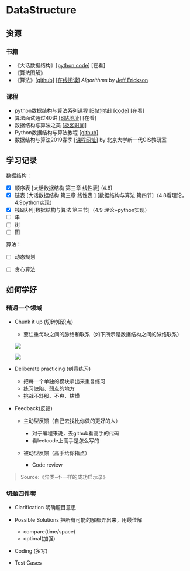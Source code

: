 ### 

# DataStructure

## 资源

### 书籍

* 《大话数据结构》[[python code]](https://github.com/hugooood/DataStruct)  [在看]
* 《算法图解》
* 《算法》[[github]](<https://github.com/jeffgerickson/algorithms>) [[在线阅读]](http://jeffe.cs.illinois.edu/teaching/algorithms/#book)  *Algorithms* by [Jeff Erickson](http://jeffe.cs.illinois.edu/)

### 课程

- python数据结构与算法系列课程  [[B站地址]](https://www.bilibili.com/video/av17888581?p=3) [[code]](https://github.com/JackKuo666/Data_Structure_with_Python) [在看]
- 算法面试通过40讲  [[B站地址]](https://www.bilibili.com/medialist/play/ml418565700/av41612881) [在看]
- 数据结构与算法之美 [[极客时间]](https://time.geekbang.org/column/intro/126)
- Python数据结构与算法教程  [[github]](<https://github.com/PegasusWang/python_data_structures_and_algorithms>)
- 数据结构与算法2019春季  [[课程网址]](http://gis4g.pku.edu.cn/course/pythonds/) by 北京大学新一代GIS教研室

## 学习记录

数据结构：

- [x] 顺序表 [大话数据结构 第三章 线性表] (4.8)
- [x] 链表 [大话数据结构 第三章 线性表 ] [数据结构与算法 第四节]（4.8看理论，4.9python实现）
- [x] 栈&队列[数据结构与算法 第三节]（4.9 理论+python实现）
- [ ] 串 
- [ ] 树 
- [ ] 图

算法：

- [ ]  动态规划
- [ ]   贪心算法



## 如何学好

### 精通一个领域

- Chunk it up (切碎知识点)

  - 要注重每块之间的脉络和联系（如下所示是数据结构之间的脉络联系）

  ![](https://ws2.sinaimg.cn/large/006tNc79ly1g1xddwravfj31ng0t6dim.jpg)

  ![](https://ws3.sinaimg.cn/large/006tNc79ly1g1xdgpsnblj31cs0u0tcm.jpg)

  

- Deliberate practicing (刻意练习)

  - 把每一个单独的模块拿出来重复练习
  - 练习缺陷、弱点的地方
  - 挑战不舒服、不爽、枯燥

- Feedback(反馈)

  - 主动型反馈（自己去找比你做的更好的人）

    - 对于编程来说，去github看高手的代码
    - 看leetcode上高手是怎么写的

  - 被动型反馈（高手给你指点）

    - Code review
    
> Source:《异类-不一样的成功启示录》

### 切题四件套

- Clarification 明确题目意思
- Possible Solutions 把所有可能的解都弄出来，用最佳解
  - compare(time/space)
  - optimal(加强)

- Coding (多写)
- Test Cases
  


